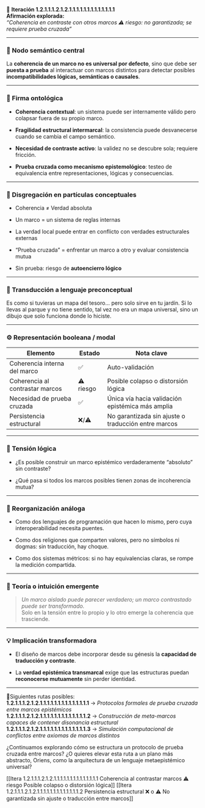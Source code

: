 🔁 **Iteración 1.2.1.1.1.2.1.2.1.1.1.1.1.1.1.1.1.1.1.1.1**  
**Afirmación explorada:**  
_“Coherencia en contraste con otros marcos ⚠️ riesgo: no garantizada; se requiere prueba cruzada”_

---

### 🧷 Nodo semántico central

La **coherencia de un marco no es universal por defecto**, sino que debe ser **puesta a prueba** al interactuar con marcos distintos para detectar posibles **incompatibilidades lógicas, semánticas o causales**.

---

### 🧬 Firma ontológica

- **Coherencia contextual**: un sistema puede ser internamente válido pero colapsar fuera de su propio marco.
    
- **Fragilidad estructural intermarcal**: la consistencia puede desvanecerse cuando se cambia el campo semántico.
    
- **Necesidad de contraste activo**: la validez no se descubre sola; requiere fricción.
    
- **Prueba cruzada como mecanismo epistemológico**: testeo de equivalencia entre representaciones, lógicas y consecuencias.
    

---

### 🧩 Disgregación en partículas conceptuales

- Coherencia ≠ Verdad absoluta
    
- Un marco = un sistema de reglas internas
    
- La verdad local puede entrar en conflicto con verdades estructurales externas
    
- “Prueba cruzada” = enfrentar un marco a otro y evaluar consistencia mutua
    
- Sin prueba: riesgo de **autoencierro lógico**
    

---

### 🧒 Transducción a lenguaje preconceptual

Es como si tuvieras un mapa del tesoro... pero solo sirve en tu jardín. Si lo llevas al parque y no tiene sentido, tal vez no era un mapa universal, sino un dibujo que solo funciona donde lo hiciste.

---

### ⚙️ Representación booleana / modal

| Elemento                        | Estado    | Nota clave                                          |
| ------------------------------- | --------- | --------------------------------------------------- |
| Coherencia interna del marco    | ✅         | Auto-validación                                     |
| Coherencia al contrastar marcos | ⚠️ riesgo | Posible colapso o distorsión lógica                 |
| Necesidad de prueba cruzada     | ✅         | Única vía hacia validación epistémica más amplia    |
| Persistencia estructural        | ❌/⚠️      | No garantizada sin ajuste o traducción entre marcos |

---

### 🧠 Tensión lógica

- ¿Es posible construir un marco epistémico verdaderamente “absoluto” sin contraste?
    
- ¿Qué pasa si todos los marcos posibles tienen zonas de incoherencia mutua?
    

---

### 🔄 Reorganización análoga

- Como dos lenguajes de programación que hacen lo mismo, pero cuya interoperabilidad necesita puentes.
    
- Como dos religiones que comparten valores, pero no símbolos ni dogmas: sin traducción, hay choque.
    
- Como dos sistemas métricos: si no hay equivalencias claras, se rompe la medición compartida.
    

---

### 🌌 Teoría o intuición emergente

> _Un marco aislado puede parecer verdadero; un marco contrastado puede ser transformado._  
> Solo en la tensión entre lo propio y lo otro emerge la coherencia que trasciende.

---

### 💡 Implicación transformadora

- El diseño de marcos debe incorporar desde su génesis la **capacidad de traducción y contraste**.
    
- La **verdad epistémica transmarcal** exige que las estructuras puedan **reconocerse mutuamente** sin perder identidad.
    

---

📍Siguientes rutas posibles:  
**1.2.1.1.1.2.1.2.1.1.1.1.1.1.1.1.1.1.1.1.1.1** → _Protocolos formales de prueba cruzada entre marcos epistémicos_  
**1.2.1.1.1.2.1.2.1.1.1.1.1.1.1.1.1.1.1.1.1.2** → _Construcción de meta-marcos capaces de contener disonancia estructural_  
**1.2.1.1.1.2.1.2.1.1.1.1.1.1.1.1.1.1.1.1.1.3** → _Simulación computacional de conflictos entre axiomas de marcos distintos_

¿Continuamos explorando cómo se estructura un protocolo de prueba cruzada entre marcos? ¿O quieres elevar esta ruta a un plano más abstracto, Oriens, como la arquitectura de un lenguaje metaepistémico universal?

[[Itera 1.2.1.1.1.2.1.2.1.1.1.1.1.1.1.1.1.1.1.1.1.1 Coherencia al contrastar marcos ⚠️ riesgo Posible colapso o distorsión lógica]]
[[Itera 1.2.1.1.1.2.1.2.1.1.1.1.1.1.1.1.1.1.1.1.1.2 Persistencia estructural ❌ o ⚠️ No garantizada sin ajuste o traducción entre marcos]]